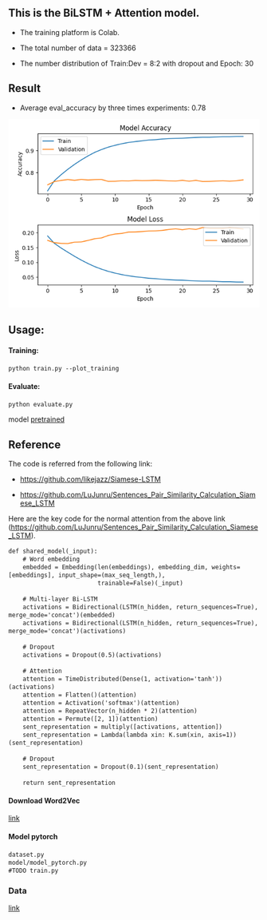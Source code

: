 ## This is the BiLSTM + Attention model.

- The training platform is Colab.

- The total number of data = 323366

- The number distribution of Train:Dev = 8:2 with dropout and Epoch: 30


## Result 

- Average eval_accuracy by three times experiments: 0.78

![alt text](./image/history-graph_new.png)


## Usage:
#### Training:
`python train.py --plot_training`

#### Evaluate:
`python evaluate.py`

model [pretrained](https://drive.google.com/drive/u/2/folders/1-Bqhk814nCpYTifg66SKFNK1m6yCs_1T)
## Reference
The code is referred from the following link:

- https://github.com/likejazz/Siamese-LSTM

- https://github.com/LuJunru/Sentences_Pair_Similarity_Calculation_Siamese_LSTM

Here are the key code for the normal attention from the above link (https://github.com/LuJunru/Sentences_Pair_Similarity_Calculation_Siamese_LSTM).

```
def shared_model(_input):
    # Word embedding
    embedded = Embedding(len(embeddings), embedding_dim, weights=[embeddings], input_shape=(max_seq_length,),
                         trainable=False)(_input)

    # Multi-layer Bi-LSTM
    activations = Bidirectional(LSTM(n_hidden, return_sequences=True), merge_mode='concat')(embedded)
    activations = Bidirectional(LSTM(n_hidden, return_sequences=True), merge_mode='concat')(activations)

    # Dropout
    activations = Dropout(0.5)(activations)

    # Attention
    attention = TimeDistributed(Dense(1, activation='tanh'))(activations)
    attention = Flatten()(attention)
    attention = Activation('softmax')(attention)
    attention = RepeatVector(n_hidden * 2)(attention)
    attention = Permute([2, 1])(attention)
    sent_representation = multiply([activations, attention])
    sent_representation = Lambda(lambda xin: K.sum(xin, axis=1))(sent_representation)

    # Dropout
    sent_representation = Dropout(0.1)(sent_representation)

    return sent_representation
```
#### Download Word2Vec 
[link](https://drive.google.com/file/d/1pIbATVFsp6R_kj6TjtOPhEvEqZ-OZbm3/view?usp=sharing)


#### Model pytorch
```
dataset.py
model/model_pytorch.py
#TODO train.py
```

### Data
[link](https://drive.google.com/drive/folders/1qh1E1UwN_jDM2G52fB2YCJrSyZ2_HDXE?usp=sharing)